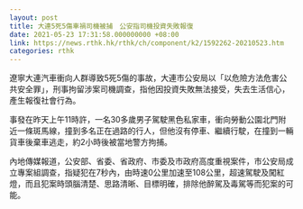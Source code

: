 ```yaml
---
layout: post
title: 大連5死5傷車禍司機被捕　公安指司機投資失敗報復
date: 2021-05-23 17:31:58.000000000 +08:00
link: https://news.rthk.hk/rthk/ch/component/k2/1592262-20210523.htm
categories: rthk
---
```


遼寧大連汽車衝向人群導致5死5傷的事故，大連市公安局以「以危險方法危害公共安全罪」，刑事拘留涉案司機調查，指他因投資失敗無法接受，失去生活信心，產生報復社會行為。

事發在昨天上午11時許，一名30多歲男子駕駛黑色私家車，衝向勞動公園北門附近一條斑馬線，撞到多名正在過路的行人，但他沒有停車、繼續行駛，在撞到一輛貨車後棄車逃走，約2小時後被當地警方拘捕。

內地傳媒報道，公安部、省委、省政府、市委及市政府高度重視案件，市公安局成立專案組調查，指疑犯在7秒內，由時速0公里加速至108公里，超速駕駛及闖紅燈，而且犯案時頭腦清楚、思路清晰、目標明確，排除他醉駕及毒駕等而犯案的可能。
